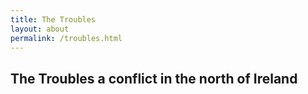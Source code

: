 ```yaml
---
title: The Troubles
layout: about
permalink: /troubles.html
---
```


## The Troubles a conflict in the north of Ireland
